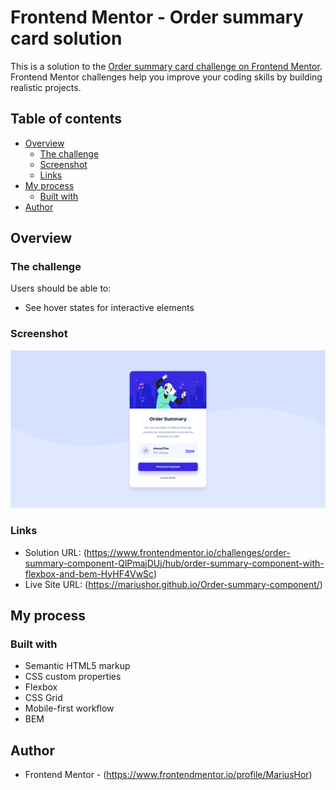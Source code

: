 # Frontend Mentor - Order summary card solution

This is a solution to the [Order summary card challenge on Frontend Mentor](https://www.frontendmentor.io/challenges/order-summary-component-QlPmajDUj). Frontend Mentor challenges help you improve your coding skills by building realistic projects. 

## Table of contents

- [Overview](#overview)
  - [The challenge](#the-challenge)
  - [Screenshot](#screenshot)
  - [Links](#links)
- [My process](#my-process)
  - [Built with](#built-with)
- [Author](#author)


## Overview

### The challenge

Users should be able to:

- See hover states for interactive elements

### Screenshot

![](./images/Screenshot%202022-04-27%20at%2023-56-49%20Frontend%20Mentor%20Order%20summary%20card.png)

### Links

- Solution URL: (https://www.frontendmentor.io/challenges/order-summary-component-QlPmajDUj/hub/order-summary-component-with-flexbox-and-bem-HyHF4VwSc)
- Live Site URL: (https://mariushor.github.io/Order-summary-component/)

## My process

### Built with

- Semantic HTML5 markup
- CSS custom properties
- Flexbox
- CSS Grid
- Mobile-first workflow
- BEM

## Author

- Frontend Mentor - (https://www.frontendmentor.io/profile/MariusHor)
